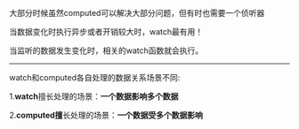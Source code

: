 大部分时候虽然computed可以解决大部分问题，但有时也需要一个侦听器

当数据变化时执行异步或者开销较大时，watch最有用！

当监听的数据发生变化时，相关的watch函数就会执行。

---



watch和computed各自处理的数据关系场景不同:

1.**watch**擅长处理的场景：**一个数据影响多个数据**

2.**computed擅**长处理的场景：**一个数据受多个数据影响**